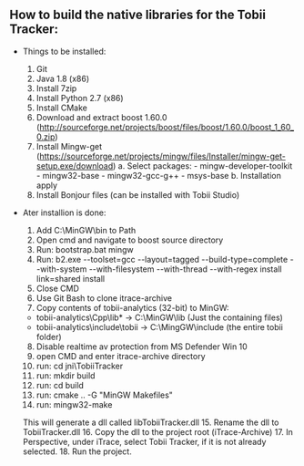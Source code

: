 ## How to build the native libraries for the Tobii Tracker:

* Things to be installed:
  1. Git
  2. Java 1.8 (x86)
  3. Install 7zip
  4. Install Python 2.7 (x86)
  5. Install CMake
  6. Download and extract boost 1.60.0 (http://sourceforge.net/projects/boost/files/boost/1.60.0/boost_1_60_0.zip)
  7. Install Mingw-get (https://sourceforge.net/projects/mingw/files/Installer/mingw-get-setup.exe/download)
      a. Select packages:
          - mingw-developer-toolkit
          - mingw32-base
          - mingw32-gcc-g++
          - msys-base
      b. Installation apply
  8. Install Bonjour files (can be installed with Tobii Studio)

* Ater installion is done:

  1. Add C:\MinGW\bin to Path
  2. Open cmd and navigate to boost source directory
  3. Run: bootstrap.bat mingw
  4. Run: b2.exe --toolset=gcc --layout=tagged --build-type=complete --with-system --with-filesystem --with-thread --with-regex install link=shared install
  5. Close CMD
  6. Use Git Bash to clone itrace-archive
  7. Copy contents of tobii-analytics (32-bit) to MinGW:
    - tobii-analytics\Cpp\lib* -> C:\MinGW\lib (Just the containing files)
    - tobii-analytics\include\tobii -> C:\MingGW\include (the entire tobii folder)
  8. Disable realtime av protection from MS Defender Win 10
  9. open CMD and enter itrace-archive directory
  10. run: cd jni\TobiiTracker
  11. run: mkdir build
  12. run: cd build
  13. run: cmake .. -G "MinGW Makefiles"
  14. run: mingw32-make

  This will generate a dll called libTobiiTracker.dll
  15. Rename the dll to TobiiTracker.dll
  16. Copy the dll to the project root (iTrace-Archive\)
  17. In Perspective, under iTrace, select Tobii Tracker, if it is not already selected.
  18. Run the project. 
